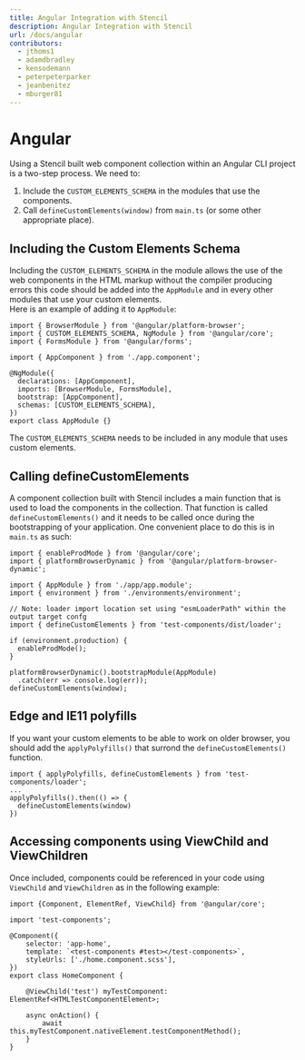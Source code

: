 ```yaml
---
title: Angular Integration with Stencil
description: Angular Integration with Stencil
url: /docs/angular
contributors:
  - jthoms1
  - adamdbradley
  - kensodemann
  - peterpeterparker
  - jeanbenitez
  - mburger81
---
```


# Angular

Using a Stencil built web component collection within an Angular CLI project is a two-step process. We need to:

1. Include the `CUSTOM_ELEMENTS_SCHEMA` in the modules that use the components.
2. Call `defineCustomElements(window)` from `main.ts` (or some other appropriate place).

## Including the Custom Elements Schema

Including the `CUSTOM_ELEMENTS_SCHEMA` in the module allows the use of the web components in the HTML markup without the compiler producing errors this code should be added into the `AppModule` and in every other modules that use your custom elements.  
Here is an example of adding it to `AppModule`:

```tsx
import { BrowserModule } from '@angular/platform-browser';
import { CUSTOM_ELEMENTS_SCHEMA, NgModule } from '@angular/core';
import { FormsModule } from '@angular/forms';

import { AppComponent } from './app.component';

@NgModule({
  declarations: [AppComponent],
  imports: [BrowserModule, FormsModule],
  bootstrap: [AppComponent],
  schemas: [CUSTOM_ELEMENTS_SCHEMA],
})
export class AppModule {}
```

The `CUSTOM_ELEMENTS_SCHEMA` needs to be included in any module that uses custom elements.

## Calling defineCustomElements

A component collection built with Stencil includes a main function that is used to load the components in the collection. That function is called `defineCustomElements()` and it needs to be called once during the bootstrapping of your application. One convenient place to do this is in `main.ts` as such:

```tsx
import { enableProdMode } from '@angular/core';
import { platformBrowserDynamic } from '@angular/platform-browser-dynamic';

import { AppModule } from './app/app.module';
import { environment } from './environments/environment';

// Note: loader import location set using "esmLoaderPath" within the output target confg
import { defineCustomElements } from 'test-components/dist/loader';

if (environment.production) {
  enableProdMode();
}

platformBrowserDynamic().bootstrapModule(AppModule)
  .catch(err => console.log(err));
defineCustomElements(window);
```

## Edge and IE11 polyfills

If you want your custom elements to be able to work on older browser, you should add the `applyPolyfills()` that surrond the `defineCustomElements()` function.
```tsx
import { applyPolyfills, defineCustomElements } from 'test-components/loader';
...
applyPolyfills().then(() => {
  defineCustomElements(window)
})

```

## Accessing components using ViewChild and ViewChildren

Once included, components could be referenced in your code using `ViewChild` and `ViewChildren` as in the following example:

```tsx
import {Component, ElementRef, ViewChild} from '@angular/core';

import 'test-components';

@Component({
    selector: 'app-home',
    template: `<test-components #test></test-components>`,
    styleUrls: ['./home.component.scss'],
})
export class HomeComponent {

    @ViewChild('test') myTestComponent: ElementRef<HTMLTestComponentElement>;

    async onAction() {
        await this.myTestComponent.nativeElement.testComponentMethod();
    }
}

```
